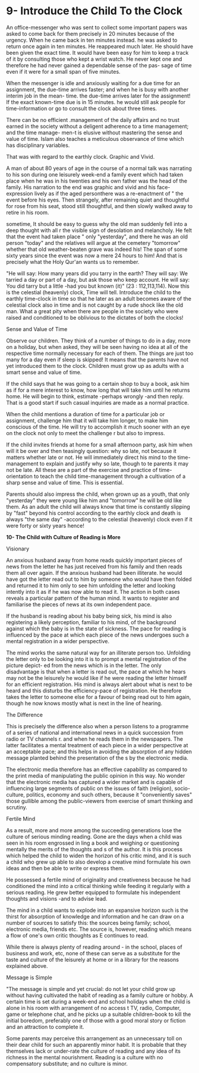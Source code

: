 9- Introduce the Child To the Clock
===================================

An office-messenger who was sent to collect some important papers was
asked to come back for them precisely in 20 minutes because of the
urgency. When he came back in ten minutes instead. he was asked to
return once again in ten minutes. He reappeared much later. He should
have been given the exact time. It would have been easy for him to keep
a track of it by consulting those who kept a wrist watch. He never kept
one and therefore he had never gained a dependable sense of the pas-
sage of time even if it were for a small span of five minutes.

When the messenger is idle and anxiously waiting for a due time for an
assignment, the due-time arrives faster; and when he is busy with
another interim job in the mean- time. the due-time arrives later for
the assignment! If the exact known-time due is in 15 minutes. he would
still ask people for time-information or go to consult the clock about
three times.

There can be no efficient .management of the daily affairs and no trust
earned in the society without a deligent adherence to a time management;
and the time manage- men-t is elusive without mastering the sense and
value of time. Islam also teaches a meticulous observance of time which
has disciplinary variables.

That was with regard to the earthly clock. Graphic and Vivid.

A man of about 80 years of age in the course of a normal talk was
narrating to his son during one leisurely week-end a family event which
had taken place when he was in his twenties and his own father was the
head of the family. His narration to the end was graphic and vivid and
his face-expression lively as if the aged personthere was a re-enactment
of " the event before his eyes. Then strangely, after remaining quiet
and thoughtful for rose from his seat, stood still thoughtful, and then
slowly walked away to retire in his room.

sometime, It should be easy to guess why the old man suddenly fell into
a deep thought with all r the visible sign of desolation and melancholy.
He felt that the event had taken place " only "yesterday", and there he
was an old person "today" and the relatives will argue at the cemetery
"tomorrow" whether that old weather-beaten grave was indeed his! The
span of some sixty years since the event was now a mere 24 hours to him!
And that is precisely what the Holy Qur'an wants us to remember.

"He will say: How many years did you tarry in the earth? They will say:
We tarried a day or part of a day, but ask those who keep account. He
will say: You did tarry but a little -had you but known (it)" (23 :
112,113,114). Now this is the celestial (heavenly) clock, Time will
tell. Introduce the child to the earthly time-clock in time so that he
later as an adult becomes aware of the celestial clock also in time and
is not caught by a rude shock like the old man. What a great pity when
there are people in the society who were raised and conditioned to be
oblivious to the dictates of both the clocks!

Sense and Value of Time

Observe our children. They think of a number of things to do in a day,
more on a holiday, but when asked, they will be seen having no idea at
all of the respective time normally necessary for each of them. The
things are just too many for a day even if sleep is skipped! It means
that the parents have not yet introduced them to the clock. Children
must grow up as adults with a smart sense and value of time.

If the child says that he was going to a certain shop to buy a book,
ask him as if for a mere interest to know, how long that will take him
until he returns home. He will begin to think, estimate -perhaps
wrongly -and then reply. That is a good start if such casual inquiries
are made as a normal practice.

When the child mentions a duration of time for a particular job or
assignment, challenge him that it will take him longer, to make him
conscious of the time. He will try to accomplish it much sooner with an
eye on the clock not only to meet the challenge r but also to impress.

If the child invites friends at home for a small afternoon party, ask
him when will it be over and then teasingly question: why so late, not
because it matters whether late or not. He will immediately direct his
mind to the time-management to explain and justify why so late, though
to te parents it may not be late. All these are a part of the exercise
and practice of time-orientation to teach the child time-management
through a cultivation of a sharp sense and value of time. This is
essential.

Parents should also impress the child, when grown up as a youth, that
only "yesterday" they were young like him and "tomorrow" he will be old
like them. As an adult the child will always know that time is
constantly slipping by "fast" beyond his control according to the
earthly clock and death is always "the same day" -according to the
celestial (heavenly) clock even if it were forty or sixty years hence!


**10- The Child with Culture of Reading is More**

Visionary

An anxious husband away from home reads quickly important pieces of
news from the letter he has just received from his family and then reads
them all over again. If the anxious husband had been illiterate. he
would have got the letter read out to him by someone who would have then
folded and returned it to him only to see him unfolding the letter and
looking intently into it as if he was now able to read it. The action in
both cases reveals a particular pattern of the human mind. It wants to
register and familiarise the pieces of news at its own independent
pace.

If the husband is reading about his baby being sick, his mind is also
registering a likely perception, familiar to his mind, of the background
against which the baby is in the state of sickness. The pace for reading
is influenced by the pace at which each piece of the news undergoes such
a mental registration in a wider perspective.

The mind works the same natural way for an illiterate person too.
Unfolding the letter only to be looking into it is to prompt a mental
registration of the picture depict- ed from the news which is in the
letter. The only disadvantage is that when a letter is read out, the
pace at which he hears may not be the leisurely he would like if he were
reading the letter himself for an efficient registration. His mind is
always alert about what is next to be heard and this disturbs the
efficiency-pace of registration. He therefore takes the letter to
someone else for a favour of being read out to him again, though he now
knows mostly what is next in the line of hearing.

The Difference

This is precisely the difference also when a person listens to a
programme of a series of national and international news in a quick
succession from radio or TV channels r. and when he reads them in the
newspapers. The latter facilitates a mental treatment of each piece in a
wider perspective at an acceptable pace; and this helps in avoiding the
absorption of any hidden message planted behind the presentation of the
s by the electronic media.

The electronic media therefore has an effective capability as compared
to the print media of manipulating the public opinion in this way. No
wonder that the electronic media has captured a wider market and is
capable of influencing large segments of public on the issues of faith
(religion), socio-culture, politics, economy and such others, because it
"conveniently saves" those gullible among the public-viewers from
exercise of smart thinking and scrutiny.

Fertile Mind

As a result, more and more among the succeeding generations lose the
culture of serious minding reading. Gone are the days when a child was
seen in his room engrossed in ling a book and weighing or questioning
mentally the merits of the thoughts and s of the author. It is this
process which helped the child to widen the horizon of his critic mind,
and it is such a child who grew up able to also develop a creative mind
formulate his own ideas and then be able to write or express them.

He possessed a fertile mind of originality and creativeness because he
had conditioned the mind into a critical thinking while feeding it
regularly with a serious reading. He grew better equipped to formulate
his independent thoughts and visions -and to advise lead.

The mind in a child wants to explode into an expansive horizon such is
the thirst for absorption of knowledge and information and he can draw
on a number of sources to satisfy this: the sources being family;
school, electronic media, friends etc. The source is, however, reading
which means a flow of one's own critic thoughts as E continues to
read.

While there is always plenty of reading around - in the school, places
of business and work, etc, none of these can serve as a substitute for
the taste and culture of the leisurely at home or in a library for the
reasons explained above.

Message is Simple

"The message is simple and yet crucial: do not let your child grow up
without having cultivated the habit of reading as a family culture or
hobby. A certain time is set during a week-end and school holidays when
the child is alone in his room with arrangement of no access t TV,
radio, Computer, game or telephone chat, and he picks up a suitable
children-book to kill the initial boredom, preferably one of those with
a good moral story or fiction and an attraction to complete it.

Some parents may perceive this arrangement as an unnecessary toll on
their dear child for such an apparently minor habit. It is probable that
they themselves lack or under-rate the culture of reading and any idea
of its richness in the mental nourishment. Reading is a culture with no
compensatory substitute; and no culture is minor.


